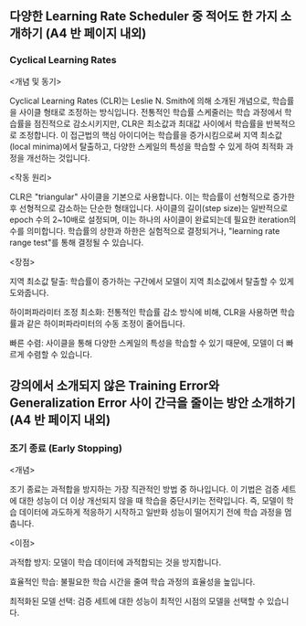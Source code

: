 ## 다양한 Learning Rate Scheduler 중 적어도 한 가지 소개하기 (A4 반 페이지 내외)
### Cyclical Learning Rates
<개념 및 동기>

Cyclical Learning Rates (CLR)는 Leslie N. Smith에 의해 소개된 개념으로, 학습률을 사이클 형태로 조정하는 방식입니다. 전통적인 학습률 스케줄러는 학습 과정에서 학습률을 점진적으로 감소시키지만, CLR은 최소값과 최대값 사이에서 학습률을 반복적으로 조정합니다. 이 접근법의 핵심 아이디어는 학습률을 증가시킴으로써 지역 최소값(local minima)에서 탈출하고, 다양한 스케일의 특성을 학습할 수 있게 하여 최적화 과정을 개선하는 것입니다.

<작동 원리>

CLR은 "triangular" 사이클을 기본으로 사용합니다. 이는 학습률이 선형적으로 증가한 후 선형적으로 감소하는 단순한 형태입니다. 사이클의 길이(step size)는 일반적으로 epoch 수의 2~10배로 설정되며, 이는 하나의 사이클이 완료되는데 필요한 iteration의 수를 의미합니다. 학습률의 상한과 하한은 실험적으로 결정되거나, "learning rate range test"를 통해 결정될 수 있습니다.

<장점>

지역 최소값 탈출: 학습률이 증가하는 구간에서 모델이 지역 최소값에서 탈출할 수 있게 도와줍니다.

하이퍼파라미터 조정 최소화: 전통적인 학습률 감소 방식에 비해, CLR을 사용하면 학습률과 같은 하이퍼파라미터의 수동 조정이 줄어듭니다.

빠른 수렴: 사이클을 통해 다양한 스케일의 특성을 학습할 수 있기 때문에, 모델이 더 빠르게 수렴할 수 있습니다.


## 강의에서 소개되지 않은 Training Error와 Generalization Error 사이 간극을 줄이는 방안 소개하기 (A4 반 페이지 내외)
### 조기 종료 (Early Stopping)
<개념>

조기 종료는 과적합을 방지하는 가장 직관적인 방법 중 하나입니다. 이 기법은 검증 세트에 대한 성능이 더 이상 개선되지 않을 때 학습을 중단시키는 전략입니다. 즉, 모델이 학습 데이터에 과도하게 적응하기 시작하고 일반화 성능이 떨어지기 전에 학습 과정을 멈춥니다.

<이점>

과적합 방지: 모델이 학습 데이터에 과적합되는 것을 방지합니다.

효율적인 학습: 불필요한 학습 시간을 줄여 학습 과정의 효율성을 높입니다.

최적화된 모델 선택: 검증 세트에 대한 성능이 최적인 시점의 모델을 선택할 수 있습니다.
